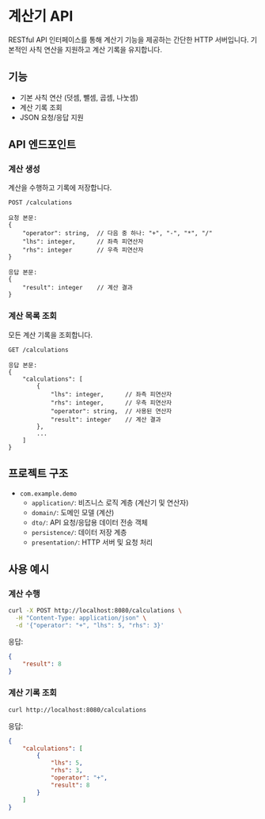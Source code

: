 # 계산기 API

RESTful API 인터페이스를 통해 계산기 기능을 제공하는 간단한 HTTP 서버입니다. 기본적인 사칙 연산을 지원하고 계산 기록을 유지합니다.

## 기능

- 기본 사칙 연산 (덧셈, 뺄셈, 곱셈, 나눗셈)
- 계산 기록 조회
- JSON 요청/응답 지원

## API 엔드포인트

### 계산 생성

계산을 수행하고 기록에 저장합니다.

```
POST /calculations

요청 본문:
{
    "operator": string,  // 다음 중 하나: "+", "-", "*", "/"
    "lhs": integer,      // 좌측 피연산자
    "rhs": integer       // 우측 피연산자
}

응답 본문:
{
    "result": integer    // 계산 결과
}
```

### 계산 목록 조회

모든 계산 기록을 조회합니다.

```
GET /calculations

응답 본문:
{
    "calculations": [
        {
            "lhs": integer,      // 좌측 피연산자
            "rhs": integer,      // 우측 피연산자
            "operator": string,  // 사용된 연산자
            "result": integer    // 계산 결과
        },
        ...
    ]
}
```

## 프로젝트 구조

- `com.example.demo`
    - `application/`: 비즈니스 로직 계층 (계산기 및 연산자)
    - `domain/`: 도메인 모델 (계산)
    - `dto/`: API 요청/응답용 데이터 전송 객체
    - `persistence/`: 데이터 저장 계층
    - `presentation/`: HTTP 서버 및 요청 처리

## 사용 예시

### 계산 수행

```bash
curl -X POST http://localhost:8080/calculations \
  -H "Content-Type: application/json" \
  -d '{"operator": "+", "lhs": 5, "rhs": 3}'
```

응답:
```json
{
    "result": 8
}
```

### 계산 기록 조회

```bash
curl http://localhost:8080/calculations
```

응답:
```json
{
    "calculations": [
        {
            "lhs": 5,
            "rhs": 3,
            "operator": "+",
            "result": 8
        }
    ]
}
```
